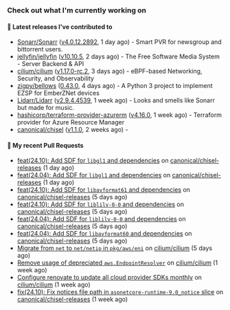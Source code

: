 ### Check out what I'm currently working on

#### 🔭 Latest releases I've contributed to

- [Sonarr/Sonarr](https://github.com/Sonarr/Sonarr) ([v4.0.12.2892](https://github.com/Sonarr/Sonarr/releases/tag/v4.0.12.2892), 1 day ago) - Smart PVR for newsgroup and bittorrent users.
- [jellyfin/jellyfin](https://github.com/jellyfin/jellyfin) ([v10.10.5](https://github.com/jellyfin/jellyfin/releases/tag/v10.10.5), 2 days ago) - The Free Software Media System - Server Backend &amp; API
- [cilium/cilium](https://github.com/cilium/cilium) ([v1.17.0-rc.2](https://github.com/cilium/cilium/releases/tag/v1.17.0-rc.2), 3 days ago) - eBPF-based Networking, Security, and Observability
- [zigpy/bellows](https://github.com/zigpy/bellows) ([0.43.0](https://github.com/zigpy/bellows/releases/tag/0.43.0), 4 days ago) - A Python 3 project to implement EZSP for EmberZNet devices
- [Lidarr/Lidarr](https://github.com/Lidarr/Lidarr) ([v2.9.4.4539](https://github.com/Lidarr/Lidarr/releases/tag/v2.9.4.4539), 1 week ago) - Looks and smells like Sonarr but made for music.
- [hashicorp/terraform-provider-azurerm](https://github.com/hashicorp/terraform-provider-azurerm) ([v4.16.0](https://github.com/hashicorp/terraform-provider-azurerm/releases/tag/v4.16.0), 1 week ago) - Terraform provider for Azure Resource Manager
- [canonical/chisel](https://github.com/canonical/chisel) ([v1.1.0](https://github.com/canonical/chisel/releases/tag/v1.1.0), 2 weeks ago) - 

#### 🔨 My recent Pull Requests

- [feat(24.10): Add SDF for `libgl1` and dependencies](https://github.com/canonical/chisel-releases/pull/475) on [canonical/chisel-releases](https://github.com/canonical/chisel-releases) (1 day ago)
- [feat(24.04): Add SDF for `libgl1` and dependencies](https://github.com/canonical/chisel-releases/pull/474) on [canonical/chisel-releases](https://github.com/canonical/chisel-releases) (1 day ago)
- [feat(24.10): Add SDF for `libavformat61` and dependencies](https://github.com/canonical/chisel-releases/pull/471) on [canonical/chisel-releases](https://github.com/canonical/chisel-releases) (5 days ago)
- [feat(24.10): Add SDF for `liblilv-0-0` and dependencies](https://github.com/canonical/chisel-releases/pull/470) on [canonical/chisel-releases](https://github.com/canonical/chisel-releases) (5 days ago)
- [feat(24.04): Add SDF for `liblilv-0-0` and dependencies](https://github.com/canonical/chisel-releases/pull/469) on [canonical/chisel-releases](https://github.com/canonical/chisel-releases) (5 days ago)
- [feat(24.04): Add SDF for `libavformat60` and dependencies](https://github.com/canonical/chisel-releases/pull/468) on [canonical/chisel-releases](https://github.com/canonical/chisel-releases) (5 days ago)
- [Migrate from `net` to `net/netip` in `pkg/aws/eni`](https://github.com/cilium/cilium/pull/37167) on [cilium/cilium](https://github.com/cilium/cilium) (5 days ago)
- [Remove usage of depreciated `aws.EndpointResolver`](https://github.com/cilium/cilium/pull/37098) on [cilium/cilium](https://github.com/cilium/cilium) (1 week ago)
- [Configure renovate to update all cloud provider SDKs monthly](https://github.com/cilium/cilium/pull/37087) on [cilium/cilium](https://github.com/cilium/cilium) (1 week ago)
- [fix(24.10): Fix notices file path in `aspnetcore-runtime-9.0_notice` slice](https://github.com/canonical/chisel-releases/pull/459) on [canonical/chisel-releases](https://github.com/canonical/chisel-releases) (1 week ago)
